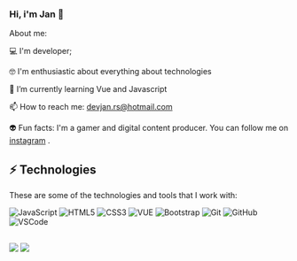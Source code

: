 ### Hi, i'm Jan 👋
About me:

💻 I'm developer;

🤓 I'm enthusiastic about everything about technologies

🌱 I’m currently learning Vue and Javascript

📫 How to reach me: devjan.rs@hotmail.com

👽 Fun facts: I'm a gamer and digital content producer. You can follow me on  <a href="https://www.instagram.com/eujanrs" target="_blank">instagram</a> .
## ⚡ Technologies

These are some of the technologies and tools that I work with:

![JavaScript](https://img.shields.io/badge/-JavaScript-black?style=flat-square&logo=javascript)
![HTML5](https://img.shields.io/badge/-HTML5-E34F26?style=flat-square&logo=html5&logoColor=white)
![CSS3](https://img.shields.io/badge/-CSS3-1572B6?style=flat-square&logo=css3)
![VUE](https://shields-io.translate.goog/badge/Vue_Js-js?style=flat&labelColor=%2334495E&color=%2341B883)
![Bootstrap](https://img.shields.io/badge/-Bootstrap-563D7C?style=flat-square&logo=bootstrap)
![Git](https://img.shields.io/badge/-Git-black?style=flat-square&logo=git)
![GitHub](https://img.shields.io/badge/-GitHub-181717?style=flat-square&logo=github)
![VSCode](https://img.shields.io/badge/-VSCode-007ACC?style=flat-square&logo=visual-studio-code&logoColor=white)

##

  <a href="https://www.instagram.com/eujanrs" target="blank"><img src="https://img.shields.io/badge/-Instagram-%23E4405F?style=for-the-badge&logo=instagram&logoColor=white" target="blank"></a>
  <a href="https://www.linkedin.com/in/janeslan-rodrigues-89480630b/" target="blank"><img src="https://img.shields.io/badge/LinkedIn-0077B5?style=for-the-badge&logo=linkedin&logoColor=white" target="blank"></a>
